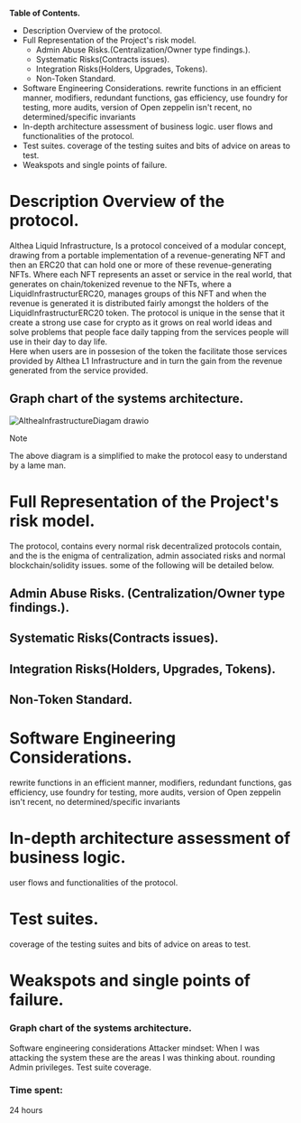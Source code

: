 **Table of Contents.**
- Description Overview of the protocol.
- Full Representation of the Project's risk model.
    * Admin Abuse Risks.(Centralization/Owner type findings.).         
    * Systematic Risks(Contracts issues).
    * Integration Risks(Holders, Upgrades, Tokens).
    * Non-Token Standard.
- Software Engineering Considerations.
rewrite functions in an efficient manner,
modifiers, redundant functions, gas efficiency, use foundry for testing, more audits, version of Open zeppelin isn't recent, no determined/specific invariants
- In-depth architecture assessment of business logic.
user flows and functionalities of the protocol.
- Test suites.
coverage of the testing suites and bits of advice on areas to test.
- Weakspots and single points of failure.











# Description Overview of the protocol.

Althea Liquid Infrastructure, Is a protocol conceived of a modular concept, drawing from a portable implementation of a revenue-generating NFT and then an ERC20 that can hold one or more of these revenue-generating NFTs. Where each NFT represents an asset or service in the real world, that generates on chain/tokenized revenue to the NFTs, where a LiquidInfrastructurERC20, manages groups of this NFT and when the revenue is generated it is distributed fairly amongst the holders of the LiquidInfrastructurERC20 token.
The protocol is unique in the sense that it create a strong use case for crypto as it grows on real world ideas and solve problems that people face daily tapping from the services people will use in their day to day life.  
Here when users are in possesion of the token the facilitate those services provided by Althea L1 Infrastructure and in turn the gain from the revenue generated from the service provided. 

## Graph chart of the systems architecture.
![AltheaInfrastructureDiagam drawio](https://github.com/shealtielanz/base/assets/126171088/3efbc81c-d0ec-4edc-9eed-49c016b9b5c2)

> [!NOTE]
> The above diagram is a simplified to make the protocol easy to understand by a lame man.
# Full Representation of the Project's risk model.
The protocol, contains every normal risk decentralized protocols contain, and the is the enigma of centralization, admin associated risks and normal blockchain/solidity issues. some of the following will be detailed below.
## Admin Abuse Risks. (Centralization/Owner type findings.).         
## Systematic Risks(Contracts issues).
## Integration Risks(Holders, Upgrades, Tokens).
## Non-Token Standard.
# Software Engineering Considerations.
rewrite functions in an efficient manner,
modifiers, redundant functions, gas efficiency, use foundry for testing, more audits, version of Open zeppelin isn't recent, no determined/specific invariants
# In-depth architecture assessment of business logic.
user flows and functionalities of the protocol.
# Test suites.
coverage of the testing suites and bits of advice on areas to test.
# Weakspots and single points of failure.













### Graph chart of the systems architecture.


Software engineering considerations
Attacker mindset: When I was attacking the system these are the areas I was thinking about. rounding
Admin privileges.
Test suite coverage.





### Time spent:
24 hours